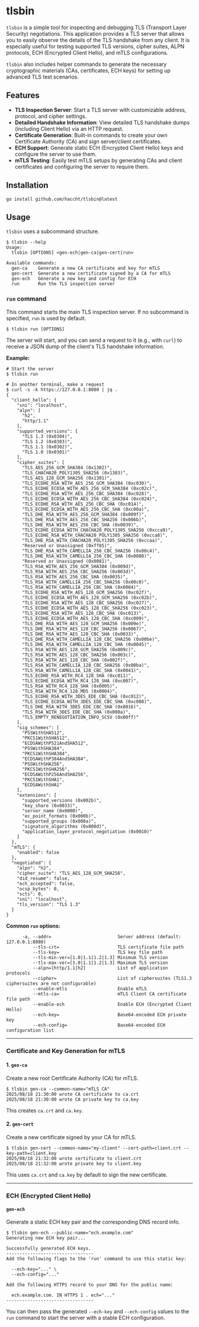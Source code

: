 # tlsbin

`tlsbin` is a simple tool for inspecting and debugging TLS (Transport Layer Security) negotiations.
This application provides a TLS server that allows you to easily observe the details of the TLS handshake from any client.
It is especially useful for testing supported TLS versions, cipher suites, ALPN protocols, ECH (Encrypted Client Hello), and mTLS configurations.

`tlsbin` also includes helper commands to generate the necessary cryptographic materials (CAs, certificates, ECH keys) for setting up advanced TLS test scenarios.

## Features

- **TLS Inspection Server**: Start a TLS server with customizable address, protocol, and cipher settings.
- **Detailed Handshake Information**: View detailed TLS handshake dumps (including Client Hello) via an HTTP request.
- **Certificate Generation**: Built-in commands to create your own Certificate Authority (CA) and sign server/client certificates.
- **ECH Support**: Generate static ECH (Encrypted Client Hello) keys and configure the server to use them.
- **mTLS Testing**: Easily test mTLS setups by generating CAs and client certificates and configuring the server to require them.

## Installation
```
go install github.com/haccht/tlsbin@latest
```

## Usage

`tlsbin` uses a subcommand structure.

```
$ tlsbin --help
Usage:
  tlsbin [OPTIONS] <gen-ech|gen-ca|gen-cert|run>

Available commands:
  gen-ca    Generate a new CA certificate and key for mTLS
  gen-cert  Generate a new certificate signed by a CA for mTLS
  gen-ech   Generate a new key and config for ECH
  run       Run the TLS inspection server
```

### `run` command

This command starts the main TLS inspection server. If no subcommand is specified, `run` is used by default.

```
$ tlsbin run [OPTIONS]
```
The server will start, and you can send a request to it (e.g., with `curl`) to receive a JSON dump of the client's TLS handshake information.

**Example:**
```
# Start the server
$ tlsbin run

# In another terminal, make a request
$ curl -s -k https://127.0.0.1:8080 | jq .
{
  "client_hello": {
    "sni": "localhost",
    "alpn": [
      "h2",
      "http/1.1"
    ],
    "supported_versions": [
      "TLS 1.3 (0x0304)",
      "TLS 1.2 (0x0303)",
      "TLS 1.1 (0x0302)",
      "TLS 1.0 (0x0301)"
    ],
    "cipher_suites": [
      "TLS_AES_256_GCM_SHA384 (0x1302)",
      "TLS_CHACHA20_POLY1305_SHA256 (0x1303)",
      "TLS_AES_128_GCM_SHA256 (0x1301)",
      "TLS_ECDHE_RSA_WITH_AES_256_GCM_SHA384 (0xc030)",
      "TLS_ECDHE_ECDSA_WITH_AES_256_GCM_SHA384 (0xc02c)",
      "TLS_ECDHE_RSA_WITH_AES_256_CBC_SHA384 (0xc028)",
      "TLS_ECDHE_ECDSA_WITH_AES_256_CBC_SHA384 (0xc024)",
      "TLS_ECDHE_RSA_WITH_AES_256_CBC_SHA (0xc014)",
      "TLS_ECDHE_ECDSA_WITH_AES_256_CBC_SHA (0xc00a)",
      "TLS_DHE_RSA_WITH_AES_256_GCM_SHA384 (0x009f)",
      "TLS_DHE_RSA_WITH_AES_256_CBC_SHA256 (0x006b)",
      "TLS_DHE_RSA_WITH_AES_256_CBC_SHA (0x0039)",
      "TLS_ECDHE_ECDSA_WITH_CHACHA20_POLY1305_SHA256 (0xcca9)",
      "TLS_ECDHE_RSA_WITH_CHACHA20_POLY1305_SHA256 (0xcca8)",
      "TLS_DHE_RSA_WITH_CHACHA20_POLY1305_SHA256 (0xccaa)",
      "Reserved or Unassigned (0xff85)",
      "TLS_DHE_RSA_WITH_CAMELLIA_256_CBC_SHA256 (0x00c4)",
      "TLS_DHE_RSA_WITH_CAMELLIA_256_CBC_SHA (0x0088)",
      "Reserved or Unassigned (0x0081)",
      "TLS_RSA_WITH_AES_256_GCM_SHA384 (0x009d)",
      "TLS_RSA_WITH_AES_256_CBC_SHA256 (0x003d)",
      "TLS_RSA_WITH_AES_256_CBC_SHA (0x0035)",
      "TLS_RSA_WITH_CAMELLIA_256_CBC_SHA256 (0x00c0)",
      "TLS_RSA_WITH_CAMELLIA_256_CBC_SHA (0x0084)",
      "TLS_ECDHE_RSA_WITH_AES_128_GCM_SHA256 (0xc02f)",
      "TLS_ECDHE_ECDSA_WITH_AES_128_GCM_SHA256 (0xc02b)",
      "TLS_ECDHE_RSA_WITH_AES_128_CBC_SHA256 (0xc027)",
      "TLS_ECDHE_ECDSA_WITH_AES_128_CBC_SHA256 (0xc023)",
      "TLS_ECDHE_RSA_WITH_AES_128_CBC_SHA (0xc013)",
      "TLS_ECDHE_ECDSA_WITH_AES_128_CBC_SHA (0xc009)",
      "TLS_DHE_RSA_WITH_AES_128_GCM_SHA256 (0x009e)",
      "TLS_DHE_RSA_WITH_AES_128_CBC_SHA256 (0x0067)",
      "TLS_DHE_RSA_WITH_AES_128_CBC_SHA (0x0033)",
      "TLS_DHE_RSA_WITH_CAMELLIA_128_CBC_SHA256 (0x00be)",
      "TLS_DHE_RSA_WITH_CAMELLIA_128_CBC_SHA (0x0045)",
      "TLS_RSA_WITH_AES_128_GCM_SHA256 (0x009c)",
      "TLS_RSA_WITH_AES_128_CBC_SHA256 (0x003c)",
      "TLS_RSA_WITH_AES_128_CBC_SHA (0x002f)",
      "TLS_RSA_WITH_CAMELLIA_128_CBC_SHA256 (0x00ba)",
      "TLS_RSA_WITH_CAMELLIA_128_CBC_SHA (0x0041)",
      "TLS_ECDHE_RSA_WITH_RC4_128_SHA (0xc011)",
      "TLS_ECDHE_ECDSA_WITH_RC4_128_SHA (0xc007)",
      "TLS_RSA_WITH_RC4_128_SHA (0x0005)",
      "TLS_RSA_WITH_RC4_128_MD5 (0x0004)",
      "TLS_ECDHE_RSA_WITH_3DES_EDE_CBC_SHA (0xc012)",
      "TLS_ECDHE_ECDSA_WITH_3DES_EDE_CBC_SHA (0xc008)",
      "TLS_DHE_RSA_WITH_3DES_EDE_CBC_SHA (0x0016)",
      "TLS_RSA_WITH_3DES_EDE_CBC_SHA (0x000a)",
      "TLS_EMPTY_RENEGOTIATION_INFO_SCSV (0x00ff)"
    ],
    "sig_schemes": [
      "PSSWithSHA512",
      "PKCS1WithSHA512",
      "ECDSAWithP521AndSHA512",
      "PSSWithSHA384",
      "PKCS1WithSHA384",
      "ECDSAWithP384AndSHA384",
      "PSSWithSHA256",
      "PKCS1WithSHA256",
      "ECDSAWithP256AndSHA256",
      "PKCS1WithSHA1",
      "ECDSAWithSHA1"
    ],
    "extensions": [
      "supported_versions (0x002b)",
      "key_share (0x0033)",
      "server_name (0x0000)",
      "ec_point_formats (0x000b)",
      "supported_groups (0x000a)",
      "signature_algorithms (0x000d)",
      "application_layer_protocol_negotiation (0x0010)"
    ]
  },
  "mTLS": {
    "enabled": false
  },
  "negotiated": {
    "alpn": "h2",
    "cipher_suite": "TLS_AES_128_GCM_SHA256",
    "did_resume": false,
    "ech_accepted": false,
    "ocsp_bytes": 0,
    "scts": 0,
    "sni": "localhost",
    "tls_version": "TLS 1.3"
  }
}
```

**Common `run` options:**

```
      -a, --addr=                         Server address (default: 127.0.0.1:8080)
          --tls-crt=                      TLS certificate file path
          --tls-key=                      TLS key file path
          --tls-min-ver=[1.0|1.1|1.2|1.3] Minimum TLS version
          --tls-max-ver=[1.0|1.1|1.2|1.3] Maximum TLS version
          --alpn=[http/1.1|h2]            List of application protocols
          --cipher=                       List of ciphersuites (TLS1.3 ciphersuites are not configurable)
          --enable-mtls                   Enable mTLS
          --mtls-ca=                      mTLS Client CA certificate file path
          --enable-ech                    Enable ECH (Encrypted Client Hello)
          --ech-key=                      Base64-encoded ECH private key
          --ech-config=                   Base64-encoded ECH configuration list
```

---

### Certificate and Key Generation for mTLS

#### 1. `gen-ca`

Create a new root Certificate Authority (CA) for mTLS.

```
$ tlsbin gen-ca --common-name="mTLS CA"
2025/08/18 21:30:00 wrote CA certificate to ca.crt
2025/08/18 21:30:00 wrote CA private key to ca.key
```
This creates `ca.crt` and `ca.key`.

#### 2. `gen-cert`

Create a new certificate signed by your CA for mTLS.
```
$ tlsbin gen-cert --common-name="my-client" --cert-path=client.crt --key-path=client.key
2025/08/18 21:32:00 wrote certificate to client.crt
2025/08/18 21:32:00 wrote private key to client.key
```
This uses `ca.crt` and `ca.key` by default to sign the new certificate.

---

### ECH (Encrypted Client Hello)

#### `gen-ech`

Generate a static ECH key pair and the corresponding DNS record info.

```
$ tlsbin gen-ech --public-name="ech.example.com"
Generating new ECH key pair...

Successfully generated ECH keys.
---------------------------------
Add the following flags to the 'run' command to use this static key:

  --ech-key="..." \
  --ech-config="..."

Add the following HTTPS record to your DNS for the public name:

  ech.example.com. IN HTTPS 1 . ech="..."
---------------------------------
```
You can then pass the generated `--ech-key` and `--ech-config` values to the `run` command to start the server with a stable ECH configuration.
